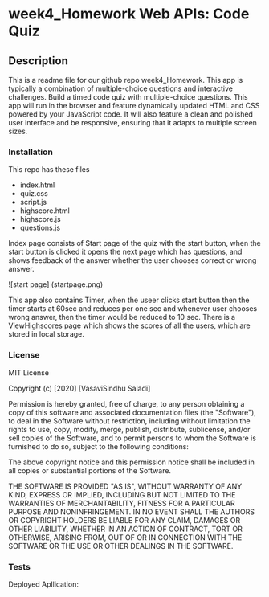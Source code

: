 # week4_Homework Web APIs: Code Quiz
## Description
This is a readme file for our github repo week4_Homework.
This app is typically a combination of multiple-choice questions and interactive challenges. Build a timed code quiz with multiple-choice questions. This app will run in the browser and feature dynamically updated HTML and CSS powered by your JavaScript code. It will also feature a clean and polished user interface and be responsive, ensuring that it adapts to multiple screen sizes.
### Installation
 This repo has these files
 * index.html
 * quiz.css
 * script.js
 * highscore.html
 * highscore.js
 * questions.js
 
Index page consists of Start page of the quiz with the start button, when the start button is clicked it opens the next page which has questions, and shows feedback of the answer whether the user chooses correct or wrong answer.

![start page] (startpage.png)

This app also contains Timer, when the useer clicks start button then the timer starts at 60sec and reduces per one sec and whenever user chooses wrong answer, then the timer would be reduced to 10 sec.
There is a ViewHighscores page which shows the scores of all the users, which are stored in local storage.
 ### License
 MIT License

Copyright (c) [2020] [VasaviSindhu Saladi]

Permission is hereby granted, free of charge, to any person obtaining a copy
of this software and associated documentation files (the "Software"), to deal
in the Software without restriction, including without limitation the rights
to use, copy, modify, merge, publish, distribute, sublicense, and/or sell
copies of the Software, and to permit persons to whom the Software is
furnished to do so, subject to the following conditions:

The above copyright notice and this permission notice shall be included in all
copies or substantial portions of the Software.

THE SOFTWARE IS PROVIDED "AS IS", WITHOUT WARRANTY OF ANY KIND, EXPRESS OR
IMPLIED, INCLUDING BUT NOT LIMITED TO THE WARRANTIES OF MERCHANTABILITY,
FITNESS FOR A PARTICULAR PURPOSE AND NONINFRINGEMENT. IN NO EVENT SHALL THE
AUTHORS OR COPYRIGHT HOLDERS BE LIABLE FOR ANY CLAIM, DAMAGES OR OTHER
LIABILITY, WHETHER IN AN ACTION OF CONTRACT, TORT OR OTHERWISE, ARISING FROM,
OUT OF OR IN CONNECTION WITH THE SOFTWARE OR THE USE OR OTHER DEALINGS IN THE
SOFTWARE.
### Tests
Deployed Apllication: 
